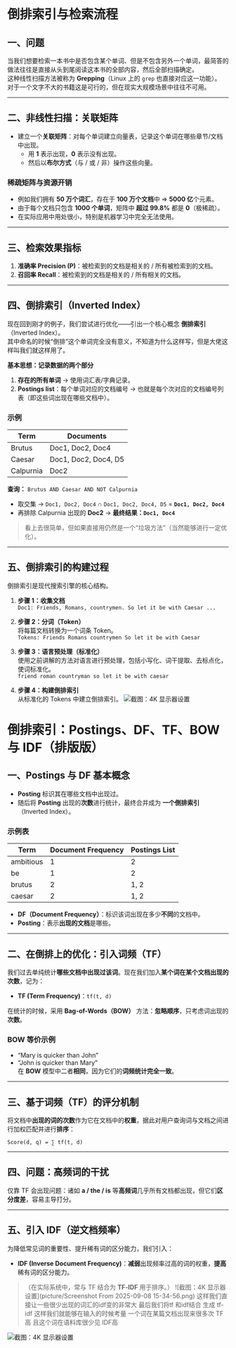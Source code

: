 # 倒排索引与检索流程

## 一、问题
当我们想要检索一本书中是否包含某个单词、但是不包含另外一个单词，最简答的做法往往是直接从头到尾阅读这本书的全部内容，然后全部扫描确定。  
这种线性扫描方法被称为 **Grepping**（Linux 上的 `grep` 也直接对应这一功能）。  
对于一个文字不大的书籍这是可行的，但在现实大规模场景中往往不可用。

---

## 二、非线性扫描：关联矩阵
- 建立一个**关联矩阵**：对每个单词建立向量表，记录这个单词在哪些章节/文档中出现。  
  - 用 **1** 表示出现，**0** 表示没有出现。  
  - 然后以**布尔方式**（与 / 或 / 非）操作这些向量。

### 稀疏矩阵与资源开销
- 例如我们拥有 **50 万个词汇**，存在于 **100 万个文档**中 ⇒ **5000 亿**个元素。  
- 由于每个文档只包含 **1000 个单词**，矩阵中 **超过 99.8%** 都是 **0**（极稀疏）。  
- 在实际应用中用处很小，特别是机器学习中完全无法使用。

---

## 三、检索效果指标
1. **准确率 Precision (P)**：被检索到的文档是相关的 / 所有被检索到的文档。  
2. **召回率 Recall**：被检索到的文档是相关的 / 所有相关的文档。

---

## 四、倒排索引（Inverted Index）
现在回到刚才的例子，我们尝试进行优化——引出一个核心概念 **倒排索引**（Inverted Index）。  
其中命名的时候“倒排”这个单词完全没有意义，不知道为什么这样写，但是大佬这样叫我们就这样用了。

**基本思想：记录数据的两个部分**
1. **存在的所有单词** → 使用词汇表/字典记录。  
2. **Postings list**：每个单词对应的文档编号 → 也就是每个次对应的文档编号列表（即这些词出现在哪些文档中）。

### 示例
| Term      | Documents             |
|-----------|-----------------------|
| Brutus    | Doc1, Doc2, Doc4      |
| Caesar    | Doc1, Doc2, Doc4, D5  |
| Calpurnia | Doc2                  |

**查询：** `Brutus AND Caesar AND NOT Calpurnia`  
- 取交集 → `Doc1, Doc2, Doc4` ∩ `Doc1, Doc2, Doc4, D5` = **`Doc1, Doc2, Doc4`**  
- 再排除 Calpurnia 出现的 **Doc2** → **最终结果：`Doc1, Doc4`**

> 看上去很简单，但如果直接用仍然是一个“垃圾方法”（当然能够进行一定优化）。

---

## 五、倒排索引的构建过程
倒排索引是现代搜索引擎的核心结构。

1) **步骤 1：收集文档**  
   `Doc1: Friends, Romans, countrymen. So let it be with Caesar ...`

2) **步骤 2：分词（Token）**  
   将每篇文档转换为一个词条 Token。  
   `Tokens: Friends Romans countrymen So let it be with Caesar`

3) **步骤 3：语言预处理（标准化）**  
   使用之前讲解的方法对语言进行预处理，包括小写化、词干提取、去标点化，使词标准化。  
   `friend roman countryman so let it be with caesar`

4) **步骤 4：构建倒排索引**  
   从标准化的 Tokens 中建立倒排索引。
![截图：4K 显示器设置](picture/screenshot-2025-09-08-15-25-35.png)

# 倒排索引：Postings、DF、TF、BOW 与 IDF（排版版）

## 一、Postings 与 DF 基本概念
- **Posting** 标识其在哪些文档中出现过。  
- 随后将 **Posting** 出现的**次数**进行统计，最终合并成为 **一个倒排索引**（Inverted Index）。

### 示例表
| Term       | Document Frequency | Postings List |
|------------|--------------------|---------------|
| ambitious  | 1                  | 2             |
| be         | 1                  | 2             |
| brutus     | 2                  | 1, 2          |
| caesar     | 2                  | 1, 2          |

- **DF（Document Frequency）**：标识该词出现在多少**不同**的文档中。  
- **Posting**：表示**出现的文档**是哪些。

---

## 二、在倒排上的优化：引入词频（TF）
我们过去单纯统计**哪些文档中出现过该词**。现在我们加入**某个词在某个文档出现的次数**，记为：  
- **TF (Term Frequency)**：`tf(t, d)`

在统计的时候，采用 **Bag-of-Words（BOW）** 方法：**忽略顺序**，只考虑词出现的**次数**。

### BOW 等价示例
- “Mary is quicker than John”  
- “John is quicker than Mary”  
在 **BOW** 模型中二者**相同**，因为它们的**词频统计完全一致**。

---

## 三、基于词频（TF）的评分机制
将文档中**出现的词的次数**作为它在文档中的**权重**，据此对用户查询词与文档之间进行加权匹配并进行**排序**：

```
Score(d, q) = ∑ tf(t, d)
```

---

## 四、问题：高频词的干扰
仅靠 TF 会出现问题：诸如 **a / the / is** 等**高频词**几乎所有文档都出现，但它们**区分度差**，容易主导打分。

---

## 五、引入 IDF（逆文档频率）
为降低常见词的重要性、提升稀有词的区分能力，我们引入：  
- **IDF (Inverse Document Frequency)**：**减弱**出现频率过高的词的权重，**提高**稀有词的区分能力。

> （在实际系统中，常与 TF 结合为 **TF‑IDF** 用于排序。）
> ![截图：4K 显示器设置](picture/Screenshot From 2025-09-08 15-34-56.png)
> 这样我们直接让一些很少出现的词汇的idf变的非常大
最后我们将tf 和idf结合 生成 tf-idf 这样我们就能够在输入的时候考量 一个词在某篇文档出现来很多次 TF高 且这个词在语料库很少见 IDF高

![截图：4K 显示器设置](picture/img.png)
